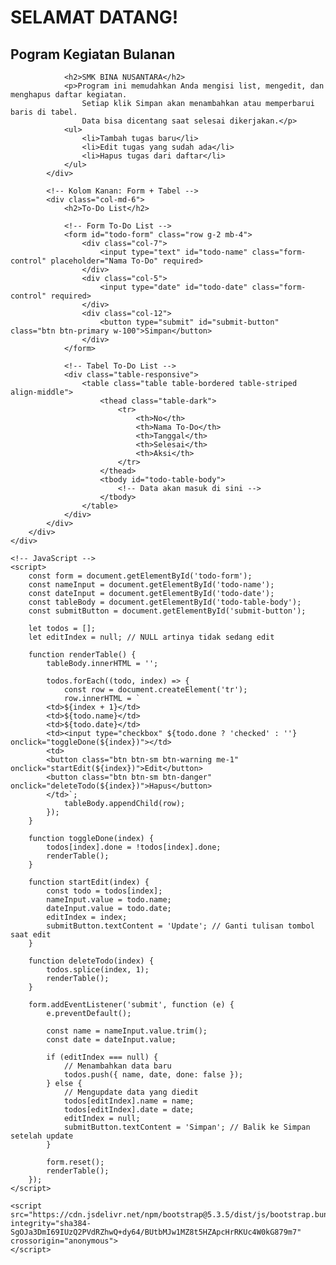 








<!DOCTYPE html>
<html>
  <head>
    <title>SELAMAT DATANG!</title>
    <link rel="stylesheet" href="styles.css" />
  </head>
  <body>
      <h1 class="title">SELAMAT DATANG! </h1>
      <p id="currentTime"></p>
      <script src="script.js"></script>
  </body>
</html><html lang="en">
<head>
    <meta charset="UTF-8">
    <meta name="viewport" content="width=device-width, initial-scale=1.0">
    <title>To-Do List</title>
    <link href="https://cdn.jsdelivr.net/npm/bootstrap@5.3.5/dist/css/bootstrap.min.css" rel="stylesheet"
        integrity="sha384-SgOJa3DmI69IUzQ2PVdRZhwQ+dy64/BUtbMJw1MZ8t5HZApcHrRKUc4W0kG879m7" crossorigin="anonymous">
    <link rel="stylesheet" href="https://cdn.jsdelivr.net/npm/bootstrap-icons@1.11.3/font/bootstrap-icons.css">

</head>
<body>
    <div class="container py-5">
        <div class="row">
            <!-- Kolom Kiri: Deskripsi -->
            <div class="col-md-6 mb-4">
                <h2>Pogram Kegiatan Bulanan</h2>
              
                <h2>SMK BINA NUSANTARA</h2>
                <p>Program ini memudahkan Anda mengisi list, mengedit, dan menghapus daftar kegiatan.
                    Setiap klik Simpan akan menambahkan atau memperbarui baris di tabel.
                    Data bisa dicentang saat selesai dikerjakan.</p>
                <ul>
                    <li>Tambah tugas baru</li>
                    <li>Edit tugas yang sudah ada</li>
                    <li>Hapus tugas dari daftar</li>
                </ul>
            </div>
    
            <!-- Kolom Kanan: Form + Tabel -->
            <div class="col-md-6">
                <h2>To-Do List</h2>
    
                <!-- Form To-Do List -->
                <form id="todo-form" class="row g-2 mb-4">
                    <div class="col-7">
                        <input type="text" id="todo-name" class="form-control" placeholder="Nama To-Do" required>
                    </div>
                    <div class="col-5">
                        <input type="date" id="todo-date" class="form-control" required>
                    </div>
                    <div class="col-12">
                        <button type="submit" id="submit-button" class="btn btn-primary w-100">Simpan</button>
                    </div>
                </form>
    
                <!-- Tabel To-Do List -->
                <div class="table-responsive">
                    <table class="table table-bordered table-striped align-middle">
                        <thead class="table-dark">
                            <tr>
                                <th>No</th>
                                <th>Nama To-Do</th>
                                <th>Tanggal</th>
                                <th>Selesai</th>
                                <th>Aksi</th>
                            </tr>
                        </thead>
                        <tbody id="todo-table-body">
                            <!-- Data akan masuk di sini -->
                        </tbody>
                    </table>
                </div>
            </div>
        </div>
    </div>
    
    <!-- JavaScript -->
    <script>
        const form = document.getElementById('todo-form');
        const nameInput = document.getElementById('todo-name');
        const dateInput = document.getElementById('todo-date');
        const tableBody = document.getElementById('todo-table-body');
        const submitButton = document.getElementById('submit-button');

        let todos = [];
        let editIndex = null; // NULL artinya tidak sedang edit

        function renderTable() {
            tableBody.innerHTML = '';

            todos.forEach((todo, index) => {
                const row = document.createElement('tr');
                row.innerHTML = `
            <td>${index + 1}</td>
            <td>${todo.name}</td>
            <td>${todo.date}</td>
            <td><input type="checkbox" ${todo.done ? 'checked' : ''} onclick="toggleDone(${index})"></td>
            <td>
            <button class="btn btn-sm btn-warning me-1" onclick="startEdit(${index})">Edit</button>
            <button class="btn btn-sm btn-danger" onclick="deleteTodo(${index})">Hapus</button>
            </td>`;
                tableBody.appendChild(row);
            });
        }

        function toggleDone(index) {
            todos[index].done = !todos[index].done;
            renderTable();
        }

        function startEdit(index) {
            const todo = todos[index];
            nameInput.value = todo.name;
            dateInput.value = todo.date;
            editIndex = index;
            submitButton.textContent = 'Update'; // Ganti tulisan tombol saat edit
        }

        function deleteTodo(index) {
            todos.splice(index, 1);
            renderTable();
        }

        form.addEventListener('submit', function (e) {
            e.preventDefault();

            const name = nameInput.value.trim();
            const date = dateInput.value;

            if (editIndex === null) {
                // Menambahkan data baru
                todos.push({ name, date, done: false });
            } else {
                // Mengupdate data yang diedit
                todos[editIndex].name = name;
                todos[editIndex].date = date;
                editIndex = null;
                submitButton.textContent = 'Simpan'; // Balik ke Simpan setelah update
            }

            form.reset();
            renderTable();
        });
    </script>

    <script src="https://cdn.jsdelivr.net/npm/bootstrap@5.3.5/dist/js/bootstrap.bundle.min.js" 
    integrity="sha384-SgOJa3DmI69IUzQ2PVdRZhwQ+dy64/BUtbMJw1MZ8t5HZApcHrRKUc4W0kG879m7" crossorigin="anonymous">
    </script>
    
</body>
</html>
